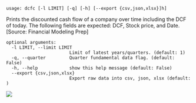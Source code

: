 ```
usage: dcfc [-l LIMIT] [-q] [-h] [--export {csv,json,xlsx}]h]
```

Prints the discounted cash flow of a company over time including the DCF of today. The following fields are expected: DCF, Stock price, and Date. [Source: Financial Modeling Prep]

```
optional arguments:
  -l LIMIT, --limit LIMIT
                        Limit of latest years/quarters. (default: 1)
  -q, --quarter         Quarter fundamental data flag. (default: False)
  -h, --help            show this help message (default: False)
  --export {csv,json,xlsx}
                        Export raw data into csv, json, xlsx (default: )
```

<img size="1400" alt-="Feature Screenshot - dcfc" src="https://user-images.githubusercontent.com/85772166/141524262-3bff332f-d11c-4cd3-9dc3-2f7a13a94a03.png"/>
